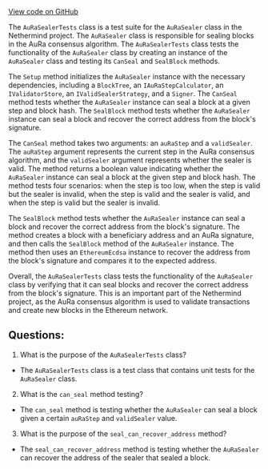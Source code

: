 [View code on GitHub](https://github.com/NethermindEth/nethermind/src/Nethermind/Nethermind.AuRa.Test/AuRaSealerTests.cs)

The `AuRaSealerTests` class is a test suite for the `AuRaSealer` class in the Nethermind project. The `AuRaSealer` class is responsible for sealing blocks in the AuRa consensus algorithm. The `AuRaSealerTests` class tests the functionality of the `AuRaSealer` class by creating an instance of the `AuRaSealer` class and testing its `CanSeal` and `SealBlock` methods.

The `Setup` method initializes the `AuRaSealer` instance with the necessary dependencies, including a `BlockTree`, an `IAuRaStepCalculator`, an `IValidatorStore`, an `IValidSealerStrategy`, and a `Signer`. The `CanSeal` method tests whether the `AuRaSealer` instance can seal a block at a given step and block hash. The `SealBlock` method tests whether the `AuRaSealer` instance can seal a block and recover the correct address from the block's signature.

The `CanSeal` method takes two arguments: an `auRaStep` and a `validSealer`. The `auRaStep` argument represents the current step in the AuRa consensus algorithm, and the `validSealer` argument represents whether the sealer is valid. The method returns a boolean value indicating whether the `AuRaSealer` instance can seal a block at the given step and block hash. The method tests four scenarios: when the step is too low, when the step is valid but the sealer is invalid, when the step is valid and the sealer is valid, and when the step is valid but the sealer is invalid.

The `SealBlock` method tests whether the `AuRaSealer` instance can seal a block and recover the correct address from the block's signature. The method creates a block with a beneficiary address and an AuRa signature, and then calls the `SealBlock` method of the `AuRaSealer` instance. The method then uses an `EthereumEcdsa` instance to recover the address from the block's signature and compares it to the expected address.

Overall, the `AuRaSealerTests` class tests the functionality of the `AuRaSealer` class by verifying that it can seal blocks and recover the correct address from the block's signature. This is an important part of the Nethermind project, as the AuRa consensus algorithm is used to validate transactions and create new blocks in the Ethereum network.
## Questions: 
 1. What is the purpose of the `AuRaSealerTests` class?
- The `AuRaSealerTests` class is a test class that contains unit tests for the `AuRaSealer` class.

2. What is the `can_seal` method testing?
- The `can_seal` method is testing whether the `AuRaSealer` can seal a block given a certain `auRaStep` and `validSealer` value.

3. What is the purpose of the `seal_can_recover_address` method?
- The `seal_can_recover_address` method is testing whether the `AuRaSealer` can recover the address of the sealer that sealed a block.